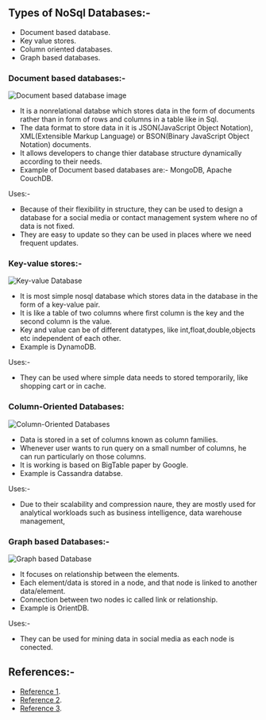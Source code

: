 
## Types of NoSql Databases:-
- Document based database.
- Key value stores.
- Column oriented databases.
- Graph based databases.

### Document based databases:-
![Document based database image](https://lennilobel.files.wordpress.com/2015/07/i4.png)
- It is a nonrelational databse which stores data in the form of documents rather than in form of rows and columns in a table like in Sql.
- The data format to store data in it is JSON(JavaScript Object Notation), XML(Extensible Markup Language) or BSON(Binary JavaScript Object Notation) documents.
- It allows developers to change thier database structure dynamically according to their needs.
- Example of Document based databases are:- MongoDB, Apache CouchDB.

 Uses:-
- Because of their flexibility in structure, they can be used to design a database for a social media or contact management system where no of data is not fixed.
- They are easy to update so they can be used in places where we need frequent updates.

### Key-value stores:-
![Key-value Database](https://images.datacamp.com/image/upload/v1656083463/Key_Value_Database_No_SQL_4_7ca269cb7a.png)
- It is most simple nosql database which stores data in the database in the form of a key-value pair.
- It is like a table of two columns where first column is the key and the second column is the value.
- Key and value can be of different datatypes, like int,float,double,objects etc independent of each other.
- Example is DynamoDB.

 Uses:-
 - They can be used where simple data needs to stored temporarily, like shopping cart or in cache.

### Column-Oriented Databases:
![Column-Oriented Databases](https://res.cloudinary.com/hevo/image/upload/c_scale,w_448,h_318/f_auto,q_auto/v1686069226/hevo-learn-1/V7KQ9mQD872ll4mxtwVZWNaHNXvhloc_Kro2vT1MBWXwZMqQJ_wE8x1d84HFKIm94k5fN3x5223-9aKxkkVR4jVbx4mTZtpYMIcNOSAC8ZwwsPW0e_itZlewtK_VxpXQgdT1pi36.png?_i=AA)
- Data is stored in a set of columns known as column families.
- Whenever user wants to run query on a small number of columns, he can run particularly on those columns.
- It is working is based on BigTable paper by Google.
- Example is Cassandra databse.

 Uses:-
 - Due to their scalability and compression naure,  they are mostly used for analytical workloads such as business intelligence, data warehouse management,

  ### Graph based Databases:-
  ![Graph based Database](https://images.datacamp.com/image/upload/v1656083461/Graphic_Node_Database_No_SQL_6_7194bb4710.png)
  - It focuses on relationship between the elements.
  - Each element/data is stored in a node, and that node is linked to another data/element.
  - Connection between two nodes ic called link or relationship.
  - Example is OrientDB.
 
 Uses:-
 - They can be used for mining data in social media as each node is conected.
   

## References:-
- [Reference 1](https://www.geeksforgeeks.org/types-of-nosql-databases/).
- [Reference 2](https://hevodata.com/learn/nosql-databases-and-its-types-a-guide/#s1).
- [Reference 3](https://www.datacamp.com/blog/nosql-databases-what-every-data-scientist-needs-to-know).

      

  
